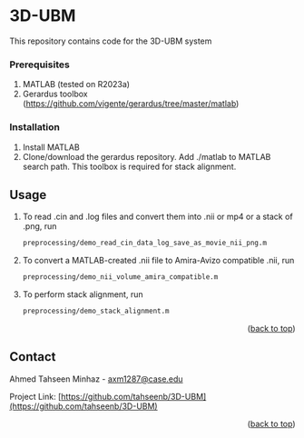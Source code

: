# 3D-UBM
This repository contains code for the 3D-UBM system

### Prerequisites
1. MATLAB (tested on R2023a)
2. Gerardus toolbox (https://github.com/vigente/gerardus/tree/master/matlab)

### Installation
1. Install MATLAB
2. Clone/download the gerardus repository. Add ./matlab to MATLAB search path. This toolbox is required for stack alignment.

<!-- USAGE EXAMPLES -->
## Usage
1. To read .cin and .log files and convert them into .nii or mp4 or a stack of .png, run
   ```sh
   preprocessing/demo_read_cin_data_log_save_as_movie_nii_png.m
   ```
3. To convert a MATLAB-created .nii file to Amira-Avizo compatible .nii, run
   ```sh
   preprocessing/demo_nii_volume_amira_compatible.m
   ```
6. To perform stack alignment, run
   ```sh
   preprocessing/demo_stack_alignment.m
   ```
<p align="right">(<a href="#readme-top">back to top</a>)</p>

<!-- CONTACT -->
## Contact

Ahmed Tahseen Minhaz - axm1287@case.edu

Project Link: [https://github.com/tahseenb/3D-UBM](https://github.com/tahseenb/3D-UBM)

<p align="right">(<a href="#readme-top">back to top</a>)</p>
